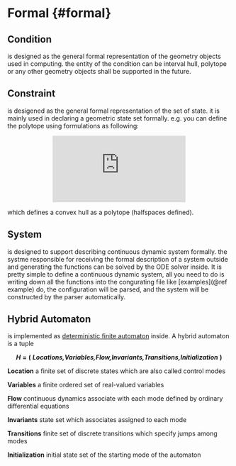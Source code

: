 # Formal {#formal}

## Condition

is designed as the general formal representation of the geometry
objects used in computing. the entity of the condition can be interval hull, polytope or any other geometry objects shall be supported in the future.

## Constraint

is desigened as the general formal representation of the set of
state. it is mainly used in declaring a geometric state set formally. e.g. you
can define the polytope using formulations as following:

<div style="text-align: center;">

![constraint_equation](http://latex.codecogs.com/svg.latex?%5Cleft%5C%7B%20%5Cbegin%7Barray%7D%7Brcl%7D%20A_%7B0%7D%20%5Ccdot%20x%20%26&plus;%20%5C%20%5C%20b_%7B0%7D%20%26%5Cleq%200%5C%5C%20A_%7B1%7D%20%5Ccdot%20x%20%26&plus;%20%5C%20%5C%20b_%7B1%7D%20%26%5Cleq%200%5C%5C%20%5Cvdots%5C%5C%20A_%7Bn%7D%20%5Ccdot%20x%20%26&plus;%20%5C%20%5C%20b_%7Bn%7D%20%26%5Cleq%200%5C%5C%20%5Cend%7Barray%7D%20%5Cright.)

</div>

which defines a convex hull as a polytope (halfspaces defined).

## System

is designed to support describing continuous dynamic system formally. the systme responsible for receiving the formal description of a system outside and generating the functions can be solved by the ODE solver inside.
It is pretty simple to define a continuous dynamic system, all you need to
do is writing down all the functions into the congurating file like [examples](@ref example) do, the configuration will be parsed, and the system will be constructed by the parser automatically.

## Hybrid Automaton

is implemented as [deterministic finite automaton](https://en.wikipedia.org/w/index.php?title=Deterministic_finite_automaton&oldid=915398161) inside. A hybrid automaton is a tuple

<div style="text-align: center;">

**_H_** **=** **(** **_Locations,Variables,Flow,Invariants,Transitions,Initialization_** **)**

</div>

**Location** a finite set of discrete states which are also called control modes

**Variables** a finite ordered set of real-valued variables

**Flow** continuous dynamics associate with each mode defined by ordinary differential equations

**Invariants** state set which associates assigned to each mode

**Transitions** finite set of discrete transitions which specify jumps among modes

**Initialization** initial state set of the starting mode of the automaton